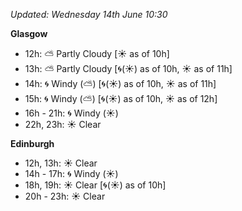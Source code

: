 *Updated: Wednesday 14th June 10:30*

**Glasgow**

* 12h: :partly_sunny: Partly Cloudy [:sunny: as of 10h]
* 13h: :partly_sunny: Partly Cloudy [:cyclone:(:sunny:) as of 10h, :sunny: as of 11h]
* 14h: :cyclone: Windy (:partly_sunny:) [:cyclone:(:sunny:) as of 10h, :sunny: as of 11h]
* 15h: :cyclone: Windy (:partly_sunny:) [:cyclone:(:sunny:) as of 10h, :sunny: as of 12h]
* 16h - 21h: :cyclone: Windy (:sunny:)
* 22h, 23h: :sunny: Clear

**Edinburgh**

* 12h, 13h: :sunny: Clear
* 14h - 17h: :cyclone: Windy (:sunny:)
* 18h, 19h: :sunny: Clear [:cyclone:(:sunny:) as of 10h]
* 20h - 23h: :sunny: Clear
